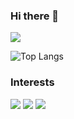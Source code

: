 ### Hi there 👋


<img src="https://github-readme-stats.vercel.app/api?username=HusoBey21&show_icons=true&theme=radical">

![Top Langs](https://github-readme-stats.vercel.app/api/top-langs/?username=HusoBey21&hide=TeX&layout=compact)

### Interests
[![](https://img.shields.io/badge/java-fb8532?style=for-the-badge&logo=C#)]()
[![](https://img.shields.io/badge/spring-fb8532?style=for-the-badge&logo=Unity)]()
[![](https://img.shields.io/badge/react-fb8532?style=for-the-badge&logo=Python)]()

